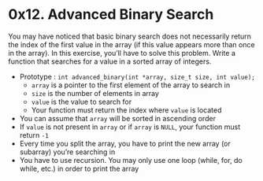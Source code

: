 # 0x12. Advanced Binary Search
You may have noticed that basic binary search does not necessarily return the index of the first value in the array (if this value appears more than once in the array). In this exercise, you’ll have to solve this problem. Write a function that searches for a value in a sorted array of integers.

- Prototype : `int advanced_binary(int *array, size_t size, int value);`
  - `array` is a pointer to the first element of the array to search in
  - `size` is the number of elements in array
  - `value` is the value to search for
  - Your function must return the index where `value` is located
- You can assume that `array` will be sorted in ascending order
- If `value` is not present in `array` or if `array` is `NULL`, your function must return `-1`
- Every time you split the array, you have to print the new array (or subarray) you’re searching in
- You have to use recursion. You may only use one loop (while, for, do while, etc.) in order to print the array

